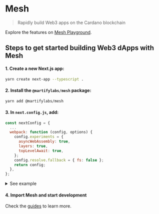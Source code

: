 # Mesh

> Rapidly build Web3 apps on the Cardano blockchain

Explore the features on [Mesh Playground](https://mesh.martify.io/).

## Steps to get started building Web3 dApps with Mesh

#### 1. Create a new Next.js app:
```sh
yarn create next-app --typescript .
```

#### 2. Install the `@martifylabs/mesh` package:
```sh
yarn add @martifylabs/mesh
```

#### 3. In `next.config.js`, add:
```js
const nextConfig = {
  ...
  webpack: function (config, options) {
    config.experiments = {
      asyncWebAssembly: true,
      layers: true,
      topLevelAwait: true,
    };
    config.resolve.fallback = { fs: false };
    return config;
  },
};
```

<details><summary>See example</summary>
<p>

Example of `next.config.js`:
```js
/** @type {import('next').NextConfig} */
const nextConfig = {
  reactStrictMode: true,
  webpack: function (config, options) {
    config.experiments = {
      asyncWebAssembly: true,
      layers: true,
      topLevelAwait: true,
    };
    config.resolve.fallback = { fs: false };
    return config;
  },
};
module.exports = nextConfig;
```
</p>
</details>

#### 4. Import Mesh and start development

Check the [guides](https://mesh.martify.io/guides) to learn more.
